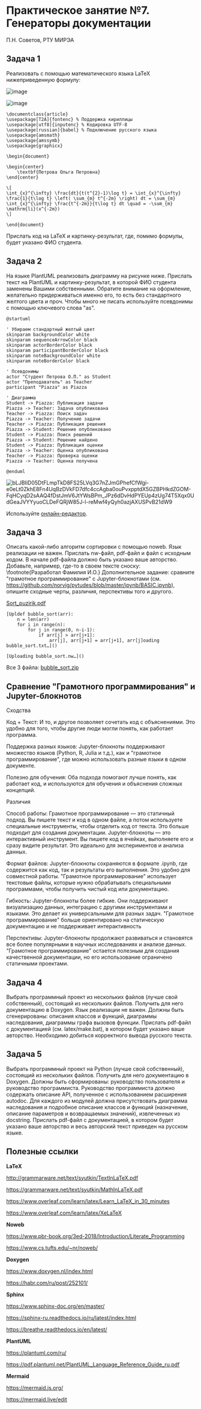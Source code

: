 # Практическое занятие №7. Генераторы документации

П.Н. Советов, РТУ МИРЭА

## Задача 1

Реализовать с помощью математического языка LaTeX нижеприведенную формулу:

![image](https://github.com/user-attachments/assets/4c234fc0-b64d-43c8-8697-33b7f01dec91)

![image](https://github.com/user-attachments/assets/3d16771a-c932-4eda-a010-3c83189b7b04)

```
\documentclass{article}
\usepackage[T2A]{fontenc} % Поддержка кириллицы
\usepackage[utf8]{inputenc} % Кодировка UTF-8
\usepackage[russian]{babel} % Подключение русского языка
\usepackage{amsmath}
\usepackage{amssymb}
\usepackage{graphicx}

\begin{document}

\begin{center}
    \textbf{Петрова Ольга Петровна}
\end{center}

\[
\int_{x}^{\infty} \frac{dt}{t(t^{2}-1)\log t} = \int_{x}^{\infty} \frac{1}{t\log t} \left( \sum_{m} t^{-2m} \right) dt = \sum_{m} \int_{x}^{\infty} \frac{t^{-2m}}{t\log t} dt \quad = -\sum_{m} \mathrm{li}(x^{-2m})
\]

\end{document}
```
Прислать код на LaTeX и картинку-результат, где, помимо формулы, будет указано ФИО студента.

## Задача 2

На языке PlantUML реализовать диаграмму на рисунке ниже. Прислать текст на PlantUML и картинку-результат, в которой ФИО студента заменены Вашими собственными.
Обратите внимание на оформление, желательно придерживаться именно его, то есть без стандартного желтого цвета и проч. Чтобы много не писать используйте псевдонимы с помощью ключевого слова "as".

```
@startuml

' Убираем стандартный желтый цвет
skinparam backgroundColor white
skinparam sequenceArrowColor black
skinparam actorBorderColor black
skinparam participantBorderColor black
skinparam noteBackgroundColor white
skinparam noteBorderColor black

' Псевдонимы
actor "Студент Петрова О.П." as Student
actor "Преподаватель" as Teacher
participant "Piazza" as Piazza

' Диаграмма
Student -> Piazza: Публикация задачи
Piazza -> Teacher: Задача опубликована
Teacher -> Piazza: Поиск задач
Piazza -> Teacher: Получение задачи
Teacher -> Piazza: Публикация решения
Piazza -> Student: Решение опубликовано
Student -> Piazza: Поиск решений
Piazza -> Student: Решение найдено
Student -> Piazza: Публикация оценки
Piazza -> Teacher: Оценка опубликована
Teacher -> Piazza: Проверка оценки
Piazza -> Teacher: Оценка получена

@enduml
```
![bLJBIiD05DtFLmpTkD8FS25LVq3G7nZJmGPhefCfWgi-e0eLt0ZkhE8Fn4UqBzDVkFD7dfc4ccAgba0ouPvxpptdX5GZBPHkdZGOM-FqHCyqD2sAAQ4fDstJmV6JtYWsBPm_JPz6dDvHdPYEUp4zUg74T5Xqx0UdGeaJVYYyuoCLDeFQRjW85J-l-reMwf4yQyh0azjAXUSPvB21dW9](https://github.com/user-attachments/assets/c3cc8abe-dae6-44ba-a167-49e8ec817374)


Используйте [онлайн-редактор](https://plantuml-editor.kkeisuke.com/).


## Задача 3

Описать какой-либо алгоритм сортировки с помощью noweb. Язык реализации не важен. Прислать nw-файл, pdf-файл и файл с исходным кодом. В начале pdf-файла должно быть указано ваше авторство. Добавьте, например, где-то в своем тексте сноску: \footnote{Разработал Фамилия И.О.}
Дополнительное задание: сравните "грамотное программирование" с Jupyter-блокнотами (см. https://github.com/norvig/pytudes/blob/master/ipynb/BASIC.ipynb), опишите сходные черты, различия, перспективы того и другого.

[Sort_puzirik.pdf](https://github.com/user-attachments/files/18167099/Sort_puzirik.pdf)

```
[Upldef bubble_sort(arr):
    n = len(arr)
    for i in range(n):
        for j in range(0, n-i-1):
            if arr[j] > arr[j+1]:
                arr[j], arr[j+1] = arr[j+1], arr[j]oading bubble_sort.txt…]()

[Uploading bubble_sort.nw…]()
```
Все 3 файла: 
[bubble_sort.zip](https://github.com/user-attachments/files/18139498/bubble_sort.zip)


## Сравнение "Грамотного программирования" и Jupyter-блокнотов

Сходства


Код + Текст:
И то, и другое позволяет сочетать код с объяснениями. Это удобно для того, чтобы другие люди могли понять, как работает программа.

Поддержка разных языков:
Jupyter-блокноты поддерживают множество языков (Python, R, Julia и т.д.), как и "грамотное программирование", где можно использовать разные языки в одном документе.

Полезно для обучения:
Оба подхода помогают лучше понять, как работает код, и используются для обучения и объяснения сложных концепций.

Различия


Способ работы:
Грамотное программирование — это статичный подход. Вы пишете текст и код в одном файле, а потом используете специальные инструменты, чтобы отделить код от текста. Это больше подходит для создания документации.
Jupyter-блокноты — это интерактивный инструмент. Вы пишете код в ячейках, выполняете его и сразу видите результат. Это идеально для экспериментов и анализа данных.

Формат файлов:
Jupyter-блокноты сохраняются в формате .ipynb, где содержится как код, так и результаты его выполнения. Это удобно для совместной работы.
"Грамотное программирование" использует текстовые файлы, которые нужно обрабатывать специальными программами, чтобы получить чистый код или документацию.

Гибкость:
Jupyter-блокноты более гибкие. Они поддерживают визуализацию данных, интеграцию с другими инструментами и языками. Это делает их универсальными для разных задач.
"Грамотное программирование" больше ориентировано на статическую документацию и не поддерживает интерактивность


Перспективы:
Jupyter-блокноты продолжают развиваться и становятся все более популярными в научных исследованиях и анализе данных.
"Грамотное программирование" остается полезным для создания качественной документации, но его использование ограничено статичными проектами.

## Задача 4

Выбрать программный проект из нескольких файлов (лучше свой собственный), состоящий из нескольких файлов. Получить для него документацию в Doxygen. Язык реализации не важен. Должны быть сгенерированы: описания классов и функций, диаграммы наследования, диаграммы графа вызовов функции. Прислать pdf-файл с документацией (см. latex/make.bat), в котором будет указано ваше авторство. Необходимо добиться корректного вывода русского текста.
 
## Задача 5

Выбрать программный проект на Python (лучше свой собственный), состоящий из нескольких файлов. Получить для него документацию в Doxygen. Должны быть сформированы: руководство пользователя и руководство программиста. Руководство программиста должно содержать описание API, полученное с использованием расширения autodoc. Для каждого из модулей должна присутствовать диаграмма наследования и подробное описание классов и функций (назначение, описание параметров и возвращаемых значений), извлеченных из docstring. Прислать pdf-файл с документацией, в котором будет указано ваше авторство и весь авторский текст приведен на русском языке.

## Полезные ссылки

**LaTeX**

http://grammarware.net/text/syutkin/TextInLaTeX.pdf

https://grammarware.net/text/syutkin/MathInLaTeX.pdf

https://www.overleaf.com/learn/latex/Learn_LaTeX_in_30_minutes

https://www.overleaf.com/learn/latex/XeLaTeX

**Noweb**

https://www.pbr-book.org/3ed-2018/Introduction/Literate_Programming

https://www.cs.tufts.edu/~nr/noweb/

**Doxygen**

https://www.doxygen.nl/index.html

https://habr.com/ru/post/252101/

**Sphinx**

https://www.sphinx-doc.org/en/master/

https://sphinx-ru.readthedocs.io/ru/latest/index.html

https://breathe.readthedocs.io/en/latest/


**PlantUML**

https://plantuml.com/ru/

https://pdf.plantuml.net/PlantUML_Language_Reference_Guide_ru.pdf

**Mermaid**

https://mermaid.js.org/

https://mermaid.live/edit
